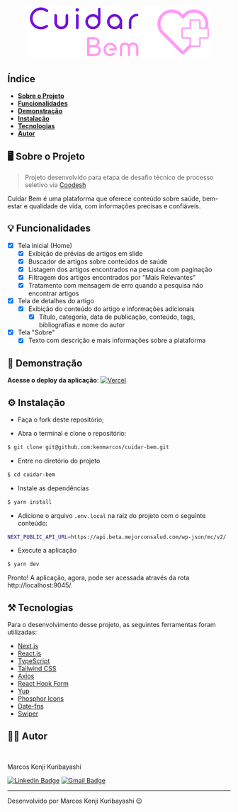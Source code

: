 <h1 align="center">
    <img src="public/logo-cuidar-bem.png">
</h1>

## Índice

- **[Sobre o Projeto](#%EF%B8%8F-sobre-o-projeto)**
- **[Funcionalidades](#-funcionalidades)**
- **[Demonstração](#-demonstração)**
- **[Instalação](#%EF%B8%8F-instalação)**
- **[Tecnologias](#-tecnologias)**
- **[Autor](#-autor)**

## 🖥️ Sobre o Projeto

>Projeto desenvolvido para etapa de desafio técnico de processo seletivo via [Coodesh](https://coodesh.com/)

Cuidar Bem é uma plataforma que oferece conteúdo sobre saúde, bem-estar e qualidade de vida, com informações precisas e confiáveis.

## 💡 Funcionalidades

- [x] Tela inicial (Home)
  - [x] Exibição de prévias de artigos em slide 
  - [x] Buscador de artigos sobre conteúdos de saúde
  - [x] Listagem dos artigos encontrados na pesquisa com paginação
  - [x] Filtragem dos artigos encontrados por "Mais Relevantes"
  - [x] Tratamento com mensagem de erro quando a pesquisa não encontrar artigos
- [x] Tela de detalhes do artigo
  - [x] Exibição do conteúdo do artigo e informações adicionais
    - [x] Título, categoria, data de publicação, conteúdo, tags, bibliografias e nome do autor
- [x] Tela "Sobre"
  - [x] Texto com descrição e mais informações sobre a plataforma

## 🚀 Demonstração

**Acesse o deploy da aplicação**: [![Vercel](https://img.shields.io/badge/vercel-%23000000.svg?style=flat-square&logo=vercel&logoColor=white)](https://cuidar-bem.vercel.app/)

## ⚙️ Instalação

- Faça o fork deste repositório;

- Abra o terminal e clone o repositório:

```Bash
$ git clone git@github.com:kenmarcos/cuidar-bem.git
```

- Entre no diretório do projeto

```Bash
$ cd cuidar-bem
```

- Instale as dependências

```Bash
$ yarn install
```

- Adicione o arquivo `.env.local` na raiz do projeto com o seguinte conteúdo:
```Bash
NEXT_PUBLIC_API_URL=https://api.beta.mejorconsalud.com/wp-json/mc/v2/
```

- Execute a aplicação

```Bash
$ yarn dev
```

Pronto! A aplicação, agora, pode ser acessada através da rota http://localhost:9045/.

## ⚒ Tecnologias

Para o desenvolvimento desse projeto, as seguintes ferramentas foram utilizadas:

- [Next.js](https://nextjs.org/)
- [React.js](https://pt-br.reactjs.org/)
- [TypeScript](https://www.typescriptlang.org/pt/)
- [Tailwind CSS](https://tailwindcss.com/)
- [Axios](https://axios-http.com/ptbr/)
- [React Hook Form](https://react-hook-form.com/)
- [Yup](https://github.com/jquense/yup)
- [Phosphor Icons](https://phosphoricons.com/)
- [Date-fns](https://date-fns.org/)
- [Swiper](https://swiperjs.com/)

## 👨‍💻 Autor

<img style="border-radius: 15%;" src="https://gitlab.com/uploads/-/system/user/avatar/8603970/avatar.png?width=400" width="70px;" alt=""/>

Marcos Kenji Kuribayashi

[![Linkedin Badge](https://img.shields.io/badge/-LinkedIn-blue?style=flat-square&logo=Linkedin&logoColor=white)](https://www.linkedin.com/in/marcos-kuribayashi/) [![Gmail Badge](https://img.shields.io/badge/-marcosken13@gmail.com-c14438?style=flat-square&logo=Gmail&logoColor=white)](mailto:marcosken13@gmail.com)

---

Desenvolvido por Marcos Kenji Kuribayashi 😉
